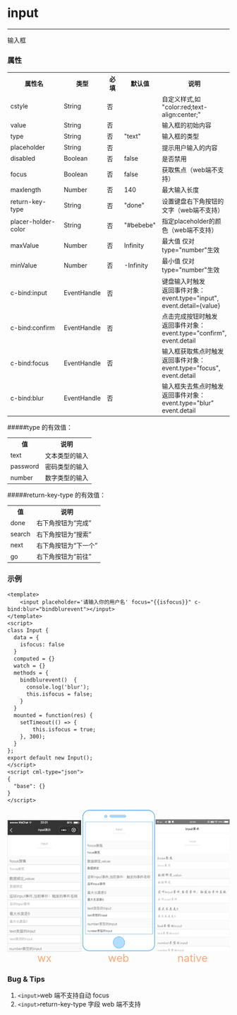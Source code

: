 # input

---

输入框

### 属性

<table>
    <tr>
        <th width="180px;">属性名</th>
        <th>类型</th>
        <th width="60px;">必填</th>
        <th>默认值</th>
        <th>说明</th>
    </tr>
    <tr>
        <td>cstyle</td>
        <td>String</td>
        <td>否</td>
        <td></td>
        <td>自定义样式,如 "color:red;text-align:center;"</td>
    </tr>
    <tr>
        <td>value</td>
        <td>String</td>
        <td>否</td>
        <td></td>
        <td>输入框的初始内容</td>
    </tr>
    <tr>
        <td>type</td>
        <td>String</td>
        <td>否</td>
        <td>"text"</td>
        <td>输入框的类型</td>
    </tr>
    <tr>
        <td>placeholder</td>
        <td>String</td>
        <td>否</td>
        <td></td>
        <td>提示用户输入的内容</td>
    </tr>
    <tr>
        <td>disabled</td>
        <td>Boolean</td>
        <td>否</td>
        <td>false</td>
        <td>是否禁用</td>
    </tr>
    <tr>
        <td>focus</td>
        <td>Boolean</td>
        <td>否</td>
        <td>false</td>
        <td>获取焦点（web端不支持）</td>
    </tr>
    <tr>
        <td>maxlength</td>
        <td>Number</td>
        <td>否</td>
        <td>140</td>
        <td>最大输入长度</td>
    </tr>
    <tr>
        <td>return-key-type</td>
        <td>String</td>
        <td>否</td>
        <td>"done"</td>
        <td>设置键盘右下角按钮的文字（web端不支持）</td>
    </tr>
    <tr>
        <td>placer-holder-color</td>
        <td>String</td>
        <td>否</td>
        <td>"#bebebe"</td>
        <td>指定placeholder的颜色（web端不支持）</td>
    </tr>
    <tr>
        <td>maxValue</td>
        <td>Number</td>
        <td>否</td>
        <td>Infinity</td>
        <td>最大值 仅对type="number"生效</td>
    </tr>
    <tr>
        <td>minValue</td>
        <td>Number</td>
        <td>否</td>
        <td>-Infinity</td>
        <td>最小值 仅对type="number"生效</td>
    </tr>
    <tr>
        <td>c-bind:input</td>
        <td>EventHandle</td>
        <td>否</td>
        <td></td>
        <td>  键盘输入时触发
            <br/>
            返回事件对象：
            <br/>event.type="input",
            <br/>event.detail={value}
        </td>
    </tr>
    <tr>
        <td>c-bind:confirm</td>
        <td>EventHandle</td>
        <td>否</td>
        <td></td>
        <td>点击完成按钮时触发
            <br/>返回事件对象：
            <br/>event.type="confirm",
            <br/>event.detail
        </td>
    </tr>
    <tr>
        <td>c-bind:focus</td>
        <td>EventHandle</td>
        <td>否</td>
        <td></td>
        <td>输入框获取焦点时触发
            <br/>返回事件对象：
            <br/>event.type="focus",
            <br/>event.detail
        </td>
    </tr>
    <tr>
        <td>c-bind:blur</td>
        <td>EventHandle</td>
        <td>否</td>
        <td></td>
        <td>输入框失去焦点时触发
            <br/>返回事件对象：
            <br/>event.type="blur"
            <br/>event.detail
        </td>
    </tr>
</table>

#####type 的有效值：

<table>
    <tr>
        <th>值</th>
        <th>说明</th>
    </tr>
    <tr>
        <td>text</td>
        <td>文本类型的输入</td>
    </tr>
    <tr>
        <td>password</td>
        <td>密码类型的输入</td>
    </tr>
    <tr>
        <td>number</td>
        <td>数字类型的输入</td>
    </tr>
</table>

#####return-key-type 的有效值：

<table>
    <tr>
        <th>值</th>
        <th>说明</th>
    </tr>
    <tr>
        <td>done</td>
        <td>右下角按钮为“完成”</td>
    </tr>
    <tr>
        <td>search</td>
        <td>右下角按钮为“搜索”</td>
    </tr>
    <tr>
        <td>next</td>
        <td>右下角按钮为“下一个”</td>
    </tr>
    <tr>
        <td>go</td>
        <td>右下角按钮为“前往”</td>
    </tr>
</table>

### 示例

```vue
<template>
    <input placeholder='请输入你的用户名' focus="{{isfocus}}" c-bind:blur="bindblurevent"></input>
</template>
<script>
class Input {
  data = {
    isfocus: false
  }
  computed = {}
  watch = {}
  methods = {
    bindblurevent()  {
      console.log('blur');
      this.isfocus = false;
    }
  }
  mounted = function(res) {
    setTimeout(() => {
        this.isfocus = true;
    }, 300);
  }
};
export default new Input();
</script>
<script cml-type="json">
{
  "base": {}
}
</script>
```

<div style="display: flex;flex-direction: row;justify-content: space-around; align-items: flex-end;">
  <div style="display: flex;flex-direction: column;align-items: center;">
    <img src="../images/input.png" width="200px" height="100%" />
    <text style="color: #fda775;font-size: 24px;">wx</text>
  </div>
  <div style="display: flex;flex-direction: column;align-items: center;">
    <img src="../images/input_web.png" width="200px" height="100%"/>
    <text style="color: #fda775;font-size: 24px;">web</text>
  </div>
  <div style="display: flex;flex-direction: column;align-items: center;">
    <img src="../images/input_weex.jpeg" width="200px" height="100%"/>
    <text style="color: #fda775;font-size: 24px;">native</text>
  </div>
</div>

### Bug & Tips

1. `<input>`web 端不支持自动 focus
2. `<input>`return-key-type 字段 web 端不支持
